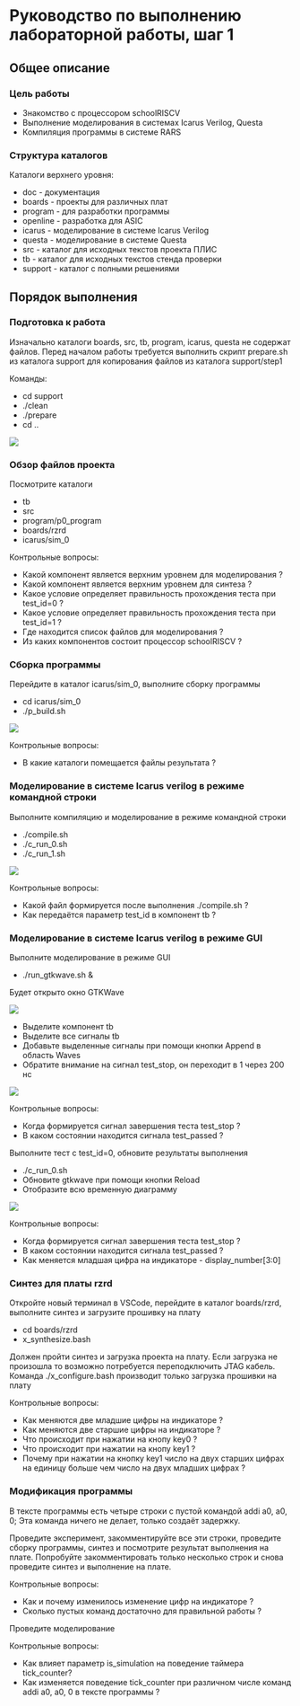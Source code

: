 # Руководство по выполнению лабораторной работы, шаг 1

## Общее описание

### Цель работы

* Знакомство с процессором schoolRISCV
* Выполнение моделирования в системах Icarus Verilog, Questa
* Компиляция программы в системе RARS

### Структура каталогов

Каталоги верхнего уровня:

* doc - документация
* boards - проекты для различных плат
* program - для разработки программы
* openline - разработка для ASIC
* icarus - моделирование в системе Icarus Verilog
* questa - моделирование в системе Questa
* src - каталог для исходных текстов проекта ПЛИС
* tb - каталог для исходных текстов стенда проверки
* support - каталог с полными решениями


## Порядок выполнения

### Подготовка к работа

Изначально каталоги boards, src, tb, program, icarus, questa не содержат файлов.
Перед началом работы требуется выполнить скрипт prepare.sh из каталога support 
для копирования файлов из каталога support/step1 

Команды:
* cd support
* ./clean
* ./prepare
* cd ..

![](01-prepare.png)

### Обзор файлов проекта

Посмотрите каталоги

* tb
* src
* program/p0_program
* boards/rzrd
* icarus/sim_0

Контрольные вопросы:
* Какой компонент является верхним уровнем для моделирования ?
* Какой компонент является верхним уровнем для синтеза ?
* Какое условие определяет правильность прохождения теста при test_id=0 ?
* Какое условие определяет правильность прохождения теста при test_id=1 ?
* Где находится список файлов для моделирования ?
* Из каких компонентов состоит процессор schoolRISCV ?
  

### Сборка программы

Перейдите в каталог icarus/sim_0, выполните сборку программы

* cd icarus/sim_0
* ./p_build.sh

![](./02-program_build.png)

Контрольные вопросы:
* В какие каталоги помещается файлы результата ?

### Моделирование в системе Icarus verilog в режиме командной строки

Выполните компиляцию и моделирование в режиме командной строки

* ./compile.sh
* ./c_run_0.sh
* ./c_run_1.sh


![](./03_simulate.png)

Контрольные вопросы:
* Какой файл формируется после выполнения ./compile.sh ?
* Как передаётся параметр test_id в компонент tb ?


### Моделирование в системе Icarus verilog в режиме GUI

Выполните моделирование в режиме GUI

* ./run_gtkwave.sh &

Будет открыто окно GTKWave

![](./04_gtkwave.png)

* Выделите компонент tb
* Выделите все сигналы tb
* Добавьте выделенные сигналы при помощи кнопки Append в область Waves
* Обратите внимание на сигнал test_stop, он переходит в 1 через 200 нс

![](./05_gtkwave_test_1.png)

Контрольные вопросы:
* Когда формируется сигнал завершения теста test_stop ?
* В каком состоянии находится сигнала test_passed ?

Выполните тест с test_id=0, обновите результаты выполнения

* ./c_run_0.sh
* Обновите gtkwave при помощи кнопки Reload
* Отобразите всю временную диаграмму

![](./06_gtkwave_test_0.png)

Контрольные вопросы:
* Когда формируется сигнал завершения теста test_stop ?
* В каком состоянии находится сигнала test_passed ?
* Как меняется младшая цифра на индикаторе - display_number[3:0]


### Синтез для платы rzrd

Откройте новый терминал в VSCode, перейдите в каталог boards/rzrd, выполните синтез и загрузите прошивку на плату

* cd boards/rzrd
* x_synthesize.bash

Должен пройти синтез и загрузка проекта на плату. Если загрузка не произошла то возможно потребуется переподключить JTAG кабель. Команда ./x_configure.bash производит только загрузка прошивки на плату

Контрольные вопросы:
* Как меняются две младшие цифры на индикаторе ?
* Как меняются две старшие цифры на индикаторе ?
* Что происходит при нажатии на кнопу key0 ?
* Что происходит при нажатии на кнопу key1 ?
* Почему при нажатии на кнопку key1 число на двух старших цифрах на единицу больше чем число на двух младших цифрах ?


### Модификация программы

В тексте программы есть четыре строки с пустой командой addi a0, a0, 0; Эта команда ничего не делает, только создаёт задержку.

Проведите эксперимент, закомментируйте все эти строки, проведите сборку программы, синтез и посмотрите результат выполнения на плате. Попробуйте закомментировать только несколько строк и снова проведите синтез и выполнение на плате.

Контрольные вопросы:
* Как и почему изменилось изменение цифр на индикаторе ?
* Сколько пустых команд достаточно для правильной работы ?

  
Проведите моделирование

Контрольные вопросы:
* Как влияет параметр is_simulation на поведение таймера tick_counter?
* Как изменяется поведение tick_counter при различном числе команд addi a0, a0, 0 в тексте программы ?